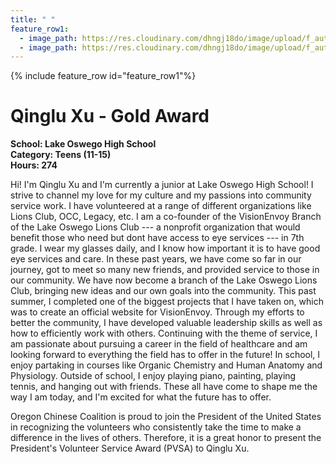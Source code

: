 ```yaml
---
title: " "
feature_row1:
  - image_path: https://res.cloudinary.com/dhngj18do/image/upload/f_auto,q_auto/v1/images/pvsa/2024_Xu_Qinglu
  - image_path: https://res.cloudinary.com/dhngj18do/image/upload/f_auto,q_auto/v1/images/activities/year_2024
---
```


{% include feature_row id="feature_row1"%}

# Qinglu Xu - Gold Award

**School: Lake Oswego High School**  
**Category: Teens (11-15)**  
**Hours: 274**  

Hi! I'm Qinglu Xu and I'm currently a junior at Lake Oswego High School! I strive to channel my love for my culture and my passions into community service work. I have volunteered at a range of different organizations like Lions Club, OCC, Legacy, etc. 
I am a co-founder of the VisionEnvoy Branch of the Lake Oswego Lions Club --- a nonprofit organization that would benefit those who need but dont have access to eye services --- in 7th grade. I wear my glasses daily, and I know how important it is to have good eye services and care.  In these past years, we have come so far in our journey, got to meet so many new friends, and provided service to those in our community. We have now become a branch of the Lake Oswego Lions Club, bringing new ideas and our own goals into the community. This past summer, I completed one of the biggest projects that I have taken on, which was to create an official website for VisionEnvoy. Through my efforts to better the community, I have developed valuable leadership skills as well as how to efficiently work with others. Continuing with the theme of service, I am passionate about pursuing a career in the field of healthcare and am looking forward to everything the field has to offer in the future! In school, I enjoy partaking in courses like Organic Chemistry and Human Anatomy and Physiology. Outside of school, I enjoy playing piano, painting, playing tennis, and hanging out with friends. These all have come to shape me the way I am today, and I'm excited for what the future has to offer.

Oregon Chinese Coalition is proud to join the President of the United States in recognizing the volunteers who consistently take the time to make a difference in the lives of others. Therefore, it is a great honor to present the President's Volunteer Service Award (PVSA) to Qinglu Xu.
